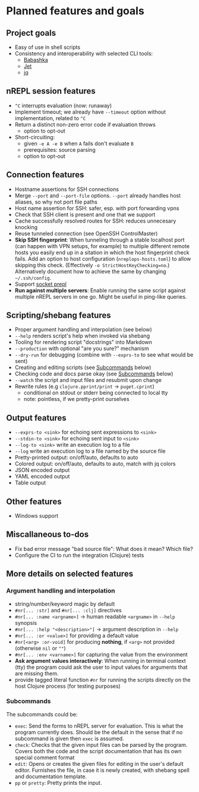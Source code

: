 # Planned features and goals

## Project goals

- Easy of use in shell scripts
- Consistency and interoperability with selected CLI tools:
  - [Babashka][babashka]
  - [Jet][jet]
  - [jq][jq]

[babashka]: https://github.com/babashka/babashka
[jet]: https://github.com/borkdude/jet
[jq]: https://github.com/stedolan/jq

## nREPL session features

- `^C` interrupts evaluation (now: runaway)
- Implement timeout; we already have `--timeout` option without implementation, related to `^C`
- Return a distinct non-zero error code if evaluation throws
  - option to opt-out
- Short-circuiting:
  - given `-e A -e B` when `A` fails don't evaluate `B`
  - prerequisites: source parsing
  - option to opt-out

## Connection features

- Hostname assertions for SSH connections
- Merge `--port` and `--port-file` options. `--port` already handles host
  aliases, so why not port file paths
- Host name assertion for SSH: safer, esp. with port forwarding vpns
- Check that SSH client is present and one that we support
- Cache successfully resolved routes for SSH: reduces unnecesary knocking
- Reuse tunneled connection (see OpenSSH ControlMaster)
- **Skip SSH fingerprint**: When tunneling through a stable localhost port (can
  happen with VPN setups, for example) to multiple different remote hosts you
  easily end up in a sitation in which the host fingerprint check fails.  Add an
  option to host configuration (`nreplops-hosts.toml`) to allow skipping this
  check.  (Effectively `-o StrictHostKeyChecking=no`.)  Alternatively document
  how to achieve the same by changing `~/.ssh/config`.
- Support [socket prepl](./notes/prepl.md)
- **Run against multiple servers**: Enable running the same script against
  multiple nREPL servers in one go.  Might be useful in ping-like queries.

## Scripting/shebang features

- Proper argument handling and interpolation (see below)
- `--help` renders script's help when invoked via shebang
- Tooling for rendering script "docstrings" into Markdown
- `--production` with optional "are you sure?" mechanism
- `--dry-run` for debugging (combine with `--exprs-to` to see what would be sent)
- Creating and editing scripts (see [Subcommands](#subcommands) below)
- Checking code and docs parse okay (see [Subcommands](#subcommands) below)
- `--watch` the script and input files and resubmit upon change
- Rewrite rules (e.g `clojure.pprint/print` → `puget.cprint`)
  - conditional on stdout or stderr being connected to local tty
  - note: pointless, if we pretty-print ourselves

## Output features

- `--exprs-to <sink>` for echoing sent expressions to `<sink>`
- `--stdin-to <sink>` for echoing sent input to `<sink>`
- `--log-to <sink>` write an execution log to a file
- `--log` write an execution log to a file named by the source file
- Pretty-printed output: on/off/auto, defaults to auto
- Colored output: on/off/auto, defaults to auto, match with jq colors
- JSON encoded output
- YAML encoded output
- Table output

## Other features

- Windows support

## Miscallaneous to-dos

- Fix bad error message "bad source file": What does it mean? Which file?
- Configure the CI to run the integration (Clojure) tests

## More details on selected features

### Argument handling and interpolation

- string/number/keyword magic by default
- `#nr[... :str]` and `#nr[... :clj]` directives
- `#nr[... :name <argname>]` → human readable `<argname>` in `--help` synopsis
- `#nr[... :help "<description>"]` → argument description in `--help`
- `#nr[... :or <value>]` for providing a default value
- `#nr[<arg> :or-void]` for producing **nothing**, if `<arg>` not provided
  (otherwise `nil` or `""`)
- `#nr[... :env <varname>]` for capturing the value from the environment
- **Ask argument values interactively**: When running in terminal context (tty)
  the program could ask the user to input values for arguments that are missing
  them.
- provide tagged literal function `#nr` for running the scripts directly on the
  host Clojure process (for testing purposes)

### Subcommands

The subcommands could be:

- `exec`: Send the forms to nREPL server for evaluation.  This is what the
  program currently does.  Should be the default in the sense that if no
  subcommand is given then `exec` is assumed.
- `check`: Checks that the given input files can be parsed by the program.
  Covers both the code and the script documentation that has its own special
  comment format
- `edit`: Opens or creates the given files for editing in the user's default
  editor.  Furnishes the file, in case it is newly created, with shebang spell
  and documentation template.
- `pp` or `pretty`: Pretty prints the input.
